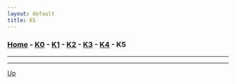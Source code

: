 ```yaml
---
layout: default
title: K5
---
```


### [Home](../README.md) - [K0](./K0.md) - [K1](./K1.md) - [K2](./K2.md) - [K3](./K3.md) - [K4](./K4.md) - K5

---

---

[Up](../README.md)
